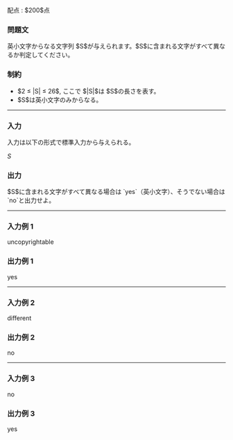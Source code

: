 
<div>

<meta>

</meta>

<span>

<span>

<p>
配点 : $200$点
</p>

<div>

<section>

### **問題文**

<p>
英小文字からなる文字列 $S$が与えられます。$S$に含まれる文字がすべて異なるか判定してください。
</p>

</section>

</div>

<div>

<section>

### **制約**

<ul>

<li>
$2 ≤ |S| ≤ 26$, ここで $|S|$は $S$の長さを表す。
</li>

<li>
$S$は英小文字のみからなる。
</li>

</ul>

</section>

</div>

---

<div>

<div>

<section>

### **入力**

<p>
入力は以下の形式で標準入力から与えられる。
</p>

<div>

$S$
</div>

</section>

</div>

<div>

<section>

### **出力**

<p>
$S$に含まれる文字がすべて異なる場合は `yes`（英小文字）、そうでない場合は `no`と出力せよ。
</p>

</section>

</div>

</div>

---

<div>

<section>

### **入力例 1**

<div>

uncopyrightable

</div>

</section>

</div>

<div>

<section>

### **出力例 1**

<div>

yes

</div>

</section>

</div>

---

<div>

<section>

### **入力例 2**

<div>

different

</div>

</section>

</div>

<div>

<section>

### **出力例 2**

<div>

no

</div>

</section>

</div>

---

<div>

<section>

### **入力例 3**

<div>

no

</div>

</section>

</div>

<div>

<section>

### **出力例 3**

<div>

yes

</div>

</section>

</div>

</span>

</span>

</div>
